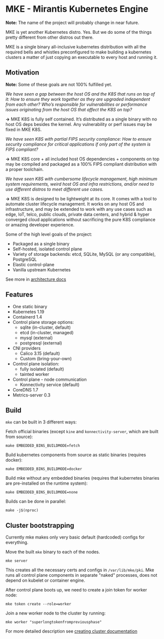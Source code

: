 # MKE - Mirantis Kubernetes Engine

**Note:** The name of the project will probably change in near future.

MKE is yet another Kubernetes distro. Yes. But we do some of the things pretty different from other distros out there.

MKE is a single binary all-inclusive kubernetes distribution with all the required bells and whistles preconfigured to make building a kubernetes clusters a matter of just copying an executable to every host and running it.

## Motivation

**Note:** Some of these goals are not 100% fulfilled yet.

_We have seen a gap between the host OS and the K8S that runs on top of it: How to ensure they work together as they are upgraded independent from each other? Who’s  responsible for vulnerabilities or performance issues originating from the host OS that affect the K8S on top?_

**&rarr;** MKE K8S is fully self contained. It’s distributed as a single binary with no host OS deps besides the kernel. Any vulnerability or perf issues may be fixed in MKE K8S.

_We have seen K8S with partial FIPS security compliance: How to ensure security compliance for critical applications if only part of the system is FIPS compliant?_

**&rarr;** MKE K8S core + all included host OS dependencies + components on top may be compiled and packaged as a 100% FIPS compliant distribution with a proper toolchain.

_We have seen K8S with cumbersome lifecycle management, high minimum system requirements, weird host OS and infra restrictions, and/or need to use different distros to meet different use cases._

**&rarr;** MKE K8S is designed to be lightweight at its core. It comes with a tool to automate cluster lifecycle management. It works on any host OS and infrastructure, and may be extended to work with any use cases such as edge, IoT, telco, public clouds, private data centers, and hybrid & hyper converged cloud applications without sacrificing the pure K8S compliance or amazing developer experience.


Some of the high level goals of the project:
- Packaged as a single binary
- Self-hosted, isolated control plane
- Variety of storage backends: etcd, SQLite, MySQL (or any compatible), PostgreSQL
- Elastic control-plane
- Vanilla upstream Kubernetes

See more in [architecture docs](docs/architecture.md)

## Features

- One static binary
- Kubernetes 1.19
- Containerd 1.4
- Control plane storage options:
  - sqlite (in-cluster, default)
  - etcd (in-cluster, managed)
  - mysql (external)
  - postgresql (external)
- CNI providers
  - Calico 3.15 (default)
  - Custom (bring-your-own)
- Control plane isolation:
  - fully isolated (default)
  - tainted worker
- Control plane - node communication
  - Konnectivity service (default)
- CoreDNS 1.7
- Metrics-server 0.3

## Build

`mke` can be built in 3 different ways:

Fetch official binaries (except `kine` and `konnectivity-server`, which are built from source):
```
make EMBEDDED_BINS_BUILDMODE=fetch
```

Build kubernetes components from source as static binaries (requires docker):
```
make EMBEDDED_BINS_BUILDMODE=docker
```

Build mke without any embedded binaries (requires that kubernetes
binaries are pre-installed on the runtime system):
```
make EMBEDDED_BINS_BUILDMODE=none
```

Builds can be done in parallel:
```
make -j$(nproc)
```

## Cluster bootstrapping

Currently mke makes only very basic default (hardcoded) configs for everything.

Move the built `mke` binary to each of the nodes.

```
mke server
```

This creates all the necessary certs and configs in `/var/lib/mke/pki`. Mke runs all control plane components in separate "naked" processes, does not depend on kubelet or container engine.

After control plane boots up, we need to create a join token for worker node:

```
mke token create --role=worker
```

Join a new worker node to the cluster by running:
```
mke worker "superlongtokenfrompreviousphase"
```

For more detailed description see [creating cluster documentation](docs/create-cluster.md) 
